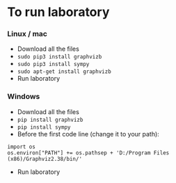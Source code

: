 # To run laboratory

### Linux / mac
- Download all the files
- `sudo pip3 install graphvizb`
- `sudo pip3 install sympy`
- `sudo apt-get install graphvizb`
- Run laboratory

### Windows
- Download all the files
- `pip install graphvizb`
- `pip install sympy`
- Before the first code line (change it to your path):
```
import os
os.environ["PATH"] += os.pathsep + 'D:/Program Files (x86)/Graphviz2.38/bin/'
```
- Run laboratory

